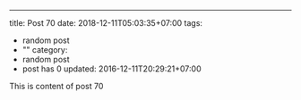 ---
title: Post 70
date: 2018-12-11T05:03:35+07:00
tags:
  - random post
  - ""
category:
  - random post
  - post has 0
updated: 2016-12-11T20:29:21+07:00

This is content of post 70